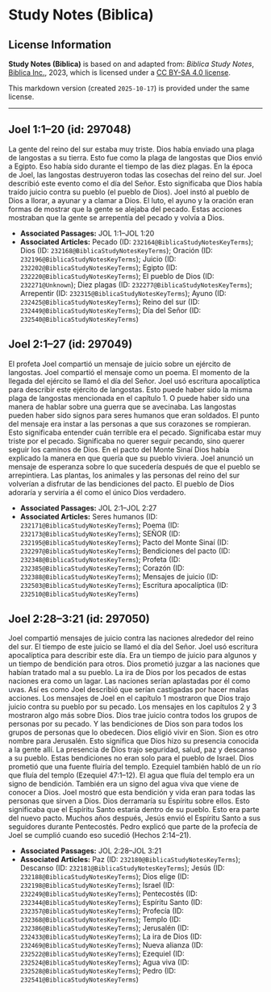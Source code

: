 # Study Notes (Biblica)

## License Information

**Study Notes (Biblica)** is based on and adapted from: _Biblica Study Notes_, [Biblica Inc.](https://www.biblica.com/), 2023, which is licensed under a [CC BY-SA 4.0 license](https://creativecommons.org/licenses/by-sa/4.0/legalcode.en).

This markdown version (created `2025-10-17`) is provided under the same license.



--------------------------------

## Joel 1:1–20 (id: 297048)

La gente del reino del sur estaba muy triste. Dios había enviado una plaga de langostas a su tierra. Esto fue como la plaga de langostas que Dios envió a Egipto. Eso había sido durante el tiempo de las diez plagas. En la época de Joel, las langostas destruyeron todas las cosechas del reino del sur. Joel describió este evento como el día del Señor. Esto significaba que Dios había traído juicio contra su pueblo (el pueblo de Dios). Joel instó al pueblo de Dios a llorar, a ayunar y a clamar a Dios. El luto, el ayuno y la oración eran formas de mostrar que la gente se alejaba del pecado. Estas acciones mostraban que la gente se arrepentía del pecado y volvía a Dios.

* **Associated Passages:** JOL 1:1–JOL 1:20
* **Associated Articles:** Pecado (ID: `232164@BiblicaStudyNotesKeyTerms`); Dios (ID: `232168@BiblicaStudyNotesKeyTerms`); Oración (ID: `232196@BiblicaStudyNotesKeyTerms`); Juicio (ID: `232202@BiblicaStudyNotesKeyTerms`); Egipto (ID: `232220@BiblicaStudyNotesKeyTerms`); El pueblo de Dios (ID: `232271@Unknown`); Diez plagas (ID: `232277@BiblicaStudyNotesKeyTerms`); Arrepentir (ID: `232315@BiblicaStudyNotesKeyTerms`); Ayuno (ID: `232425@BiblicaStudyNotesKeyTerms`); Reino del sur (ID: `232449@BiblicaStudyNotesKeyTerms`); Día del Señor (ID: `232540@BiblicaStudyNotesKeyTerms`)

## Joel 2:1–27 (id: 297049)

El profeta Joel compartió un mensaje de juicio sobre un ejército de langostas. Joel compartió el mensaje como un poema. El momento de la llegada del ejército se llamó el día del Señor. Joel usó escritura apocalíptica para describir este ejército de langostas. Esto puede haber sido la misma plaga de langostas mencionada en el capítulo 1\. O puede haber sido una manera de hablar sobre una guerra que se avecinaba. Las langostas pueden haber sido signos para seres humanos que eran soldados. El punto del mensaje era instar a las personas a que sus corazones se rompieran. Esto significaba entender cuán terrible era el pecado. Significaba estar muy triste por el pecado. Significaba no querer seguir pecando, sino querer seguir los caminos de Dios. En el pacto del Monte Sinaí Dios había explicado la manera en que quería que su pueblo viviera. Joel anunció un mensaje de esperanza sobre lo que sucedería después de que el pueblo se arrepintiera. Las plantas, los animales y las personas del reino del sur volverían a disfrutar de las bendiciones del pacto. El pueblo de Dios adoraría y serviría a él como el único Dios verdadero.

* **Associated Passages:** JOL 2:1–JOL 2:27
* **Associated Articles:** Seres humanos (ID: `232171@BiblicaStudyNotesKeyTerms`); Poema (ID: `232173@BiblicaStudyNotesKeyTerms`); SEÑOR (ID: `232195@BiblicaStudyNotesKeyTerms`); Pacto del Monte Sinaí (ID: `232297@BiblicaStudyNotesKeyTerms`); Bendiciones del pacto (ID: `232348@BiblicaStudyNotesKeyTerms`); Profeta (ID: `232385@BiblicaStudyNotesKeyTerms`); Corazón (ID: `232388@BiblicaStudyNotesKeyTerms`); Mensajes de juicio (ID: `232503@BiblicaStudyNotesKeyTerms`); Escritura apocalíptica (ID: `232510@BiblicaStudyNotesKeyTerms`)

## Joel 2:28–3:21 (id: 297050)

Joel compartió mensajes de juicio contra las naciones alrededor del reino del sur. El tiempo de este juicio se llamó el día del Señor. Joel usó escritura apocalíptica para describir este día. Era un tiempo de juicio para algunos y un tiempo de bendición para otros. Dios prometió juzgar a las naciones que habían tratado mal a su pueblo. La ira de Dios por los pecados de estas naciones era como un lagar. Las naciones serían aplastadas por él como uvas. Así es como Joel describió que serían castigadas por hacer malas acciones. Los mensajes de Joel en el capítulo 1 mostraron que Dios trajo juicio contra su pueblo por su pecado. Los mensajes en los capítulos 2 y 3 mostraron algo más sobre Dios. Dios trae juicio contra todos los grupos de personas por su pecado. Y las bendiciones de Dios son para todos los grupos de personas que lo obedecen. Dios eligió vivir en Sion. Sion es otro nombre para Jerusalén. Esto significa que Dios hizo su presencia conocida a la gente allí. La presencia de Dios trajo seguridad, salud, paz y descanso a su pueblo. Estas bendiciones no eran solo para el pueblo de Israel. Dios prometió que una fuente fluiría del templo. Ezequiel también habló de un río que fluía del templo (Ezequiel 47:1–12\). El agua que fluía del templo era un signo de bendición. También era un signo del agua viva que viene de conocer a Dios. Joel mostró que esta bendición y vida eran para todas las personas que sirven a Dios. Dios derramaría su Espíritu sobre ellos. Esto significaba que el Espíritu Santo estaría dentro de su pueblo. Esto era parte del nuevo pacto. Muchos años después, Jesús envió el Espíritu Santo a sus seguidores durante Pentecostés. Pedro explicó que parte de la profecía de Joel se cumplió cuando eso sucedió (Hechos 2:14–21\).

* **Associated Passages:** JOL 2:28–JOL 3:21
* **Associated Articles:** Paz (ID: `232180@BiblicaStudyNotesKeyTerms`); Descanso (ID: `232181@BiblicaStudyNotesKeyTerms`); Jesús (ID: `232188@BiblicaStudyNotesKeyTerms`); Dios elige (ID: `232198@BiblicaStudyNotesKeyTerms`); Israel (ID: `232249@BiblicaStudyNotesKeyTerms`); Pentecostés (ID: `232344@BiblicaStudyNotesKeyTerms`); Espíritu Santo (ID: `232357@BiblicaStudyNotesKeyTerms`); Profecía (ID: `232368@BiblicaStudyNotesKeyTerms`); Templo (ID: `232386@BiblicaStudyNotesKeyTerms`); Jerusalén (ID: `232433@BiblicaStudyNotesKeyTerms`); La ira de Dios (ID: `232469@BiblicaStudyNotesKeyTerms`); Nueva alianza (ID: `232522@BiblicaStudyNotesKeyTerms`); Ezequiel (ID: `232524@BiblicaStudyNotesKeyTerms`); Agua viva (ID: `232528@BiblicaStudyNotesKeyTerms`); Pedro (ID: `232541@BiblicaStudyNotesKeyTerms`)

